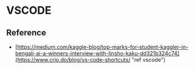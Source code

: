 # VSCODE
## Reference
* [https://medium.com/kaggle-blog/top-marks-for-student-kaggler-in-bengali-ai-a-winners-interview-with-linsho-kaku-dd321b324c74](https://www.crio.do/blog/vs-code-shortcuts/ "ref vscode")  

